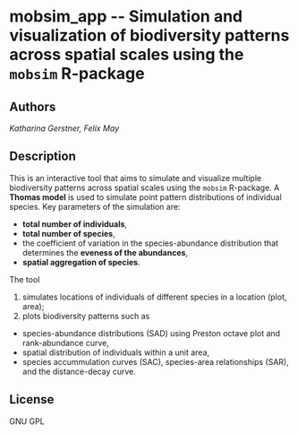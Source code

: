 # **mobsim_app** -- Simulation and visualization of biodiversity patterns across spatial scales using the `mobsim` R-package 

## Authors

*Katharina Gerstner, Felix May*

## Description

This is an interactive tool that aims to simulate and visualize multiple biodiversity patterns across spatial scales using the `mobsim` R-package. A **Thomas model** is used to simulate point pattern distributions of individual species. Key parameters of the simulation are:

* **total number of individuals**, 
* **total number of species**, 
* the coefficient of variation in the species-abundance distribution that determines the **eveness of the abundances**,
* **spatial aggregation of species**.

The tool   
1. simulates locations of individuals of different species in a location (plot, area);      
2. plots biodiversity patterns such as   
+ species-abundance distributions (SAD) using Preston octave plot and rank-abundance curve,   
+ spatial distribution of individuals within a unit area,  
+ species accummulation curves (SAC), species-area relationships (SAR), and the distance-decay curve.   


## License

GNU GPL




